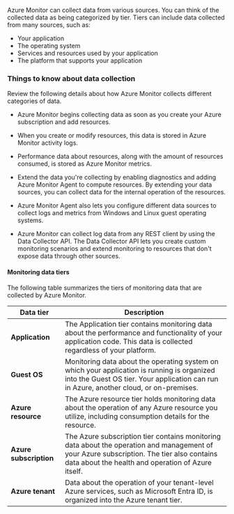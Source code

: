 Azure Monitor can collect data from various sources. You can think of the collected data as being categorized by tier. Tiers can include data collected from many sources, such as:
- Your application
- The operating system
- Services and resources used by your application
- The platform that supports your application

### Things to know about data collection

Review the following details about how Azure Monitor collects different categories of data.

- Azure Monitor begins collecting data as soon as you create your Azure subscription and add resources.

- When you create or modify resources, this data is stored in Azure Monitor activity logs.

- Performance data about resources, along with the amount of resources consumed, is stored as Azure Monitor metrics.

- Extend the data you're collecting by enabling diagnostics and adding Azure Monitor Agent to compute resources. By extending your data sources, you can collect data for the internal operation of the resources.
   
- Azure Monitor Agent also lets you configure different data sources to collect logs and metrics from Windows and Linux guest operating systems.

- Azure Monitor can collect log data from any REST client by using the Data Collector API. The Data Collector API lets you create custom monitoring scenarios and extend monitoring to resources that don't expose data through other sources.

#### Monitoring data tiers

The following table summarizes the tiers of monitoring data that are collected by Azure Monitor.

| Data tier | Description |
| --- | --- |
| **Application** | The Application tier contains monitoring data about the performance and functionality of your application code. This data is collected regardless of your platform. |
| **Guest OS** | Monitoring data about the operating system on which your application is running is organized into the Guest OS tier. Your application can run in Azure, another cloud, or on-premises. |
| **Azure resource** | The Azure resource tier holds monitoring data about the operation of any Azure resource you utilize, including consumption details for the resource. |
| **Azure subscription** | The Azure subscription tier contains monitoring data about the operation and management of your Azure subscription. The tier also contains data about the health and operation of Azure itself. |
| **Azure tenant** | Data about the operation of your tenant-level Azure services, such as Microsoft Entra ID, is organized into the Azure tenant tier. |
